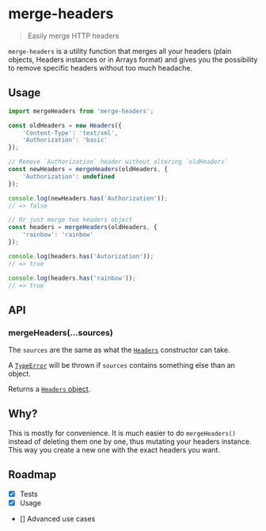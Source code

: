 # merge-headers
> Easily merge HTTP headers

`merge-headers` is a utility function that merges all your headers (plain objects, Headers instances or in Arrays format) and gives you the possibility to remove specific headers without too much headache.

## Usage

```js
import mergeHeaders from 'merge-headers';

const oldHeaders = new Headers({
    'Content-Type': 'text/xml',
    'Authorization': 'basic'
});

// Remove `Authorization` header without altering `oldHeaders`
const newHeaders = mergeHeaders(oldHeaders, {
    'Authorization': undefined
});

console.log(newHeaders.has('Authorization'));
// => false

// Or just merge two headers object
const headers = mergeHeaders(oldHeaders, {
    'rainbow': 'rainbow'
});

console.log(headers.has('Autorization'));
// => true

console.log(headers.has('rainbow'));
// => true
```

## API

### mergeHeaders(...sources)

The `sources` are the same as what the [`Headers`](https://developer.mozilla.org/en-US/docs/Web/API/Headers) constructor can take.

A [`TypeError`](https://developer.mozilla.org/en-US/docs/Web/JavaScript/Reference/Global_Objects/TypeError) will be thrown if `sources` contains something else than an object.

Returns a [`Headers` object](https://developer.mozilla.org/en-US/docs/Web/API/Headers).

## Why?

This is mostly for convenience. It is much easier to do `mergeHeaders()` instead of deleting them one by one, thus mutating your headers instance. This way you create a new one with the exact headers you want.

## Roadmap

- [x] Tests
- [x] Usage
- [] Advanced use cases